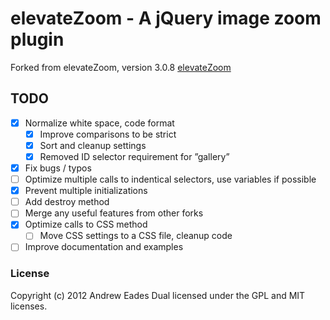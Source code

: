 # elevateZoom - A jQuery image zoom plugin

Forked from elevateZoom, version 3.0.8
[elevateZoom](http://www.elevateweb.co.uk/image-zoom/)

## TODO
- [x] Normalize white space, code format
  - [x] Improve comparisons to be strict
  - [x] Sort and cleanup settings
  - [x] Removed ID selector requirement for ”gallery”
- [x] Fix bugs / typos
- [ ] Optimize multiple calls to indentical selectors, use variables if possible
- [x] Prevent multiple initializations
- [ ] Add destroy method
- [ ] Merge any useful features from other forks
- [x] Optimize calls to CSS method
  - [ ] Move CSS settings to a CSS file, cleanup code
- [ ] Improve documentation and examples

### License
Copyright (c) 2012 Andrew Eades
Dual licensed under the GPL and MIT licenses.
